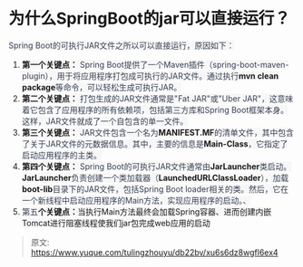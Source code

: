 # 为什么SpringBoot的jar可以直接运行？

<font style="color:rgb(55, 65, 81);background-color:rgb(247, 247, 248);">Spring Boot的可执行JAR文件之所以可以直接运行，原因如下：</font>

1. **<font style="background-color:rgb(247, 247, 248);">第一个关键点：</font>**<font style="color:rgb(55, 65, 81);background-color:rgb(247, 247, 248);"> Spring Boot提供了一个Maven插件（spring-boot-maven-plugin），用于将应用程序打包成可执行的JAR文件。通过执行</font>**<font style="background-color:rgb(247, 247, 248);">mvn clean package</font>**<font style="color:rgb(55, 65, 81);background-color:rgb(247, 247, 248);">等命令，可以轻松生成可执行JAR。</font>
2. **<font style="background-color:rgb(247, 247, 248);">第二个关键点：</font>**<font style="color:rgb(55, 65, 81);background-color:rgb(247, 247, 248);"> 打包生成的JAR文件通常是"Fat JAR"或"Uber JAR"，这意味着它包含了应用程序的所有依赖项，包括第三方库和Spring Boot框架本身。这样，JAR文件就成了一个自包含的单一文件。</font>
3. **<font style="background-color:rgb(247, 247, 248);">第三个关键点：</font>**<font style="color:rgb(55, 65, 81);background-color:rgb(247, 247, 248);"> JAR文件包含一个名为</font>**<font style="background-color:rgb(247, 247, 248);">MANIFEST.MF</font>**<font style="color:rgb(55, 65, 81);background-color:rgb(247, 247, 248);">的清单文件，其中包含了关于JAR文件的元数据信息。其中，主要的信息是</font>**<font style="background-color:rgb(247, 247, 248);">Main-Class</font>**<font style="color:rgb(55, 65, 81);background-color:rgb(247, 247, 248);">，它指定了启动应用程序的主类。</font>
4. **<font style="background-color:rgb(247, 247, 248);">第四个关键点：</font>**<font style="color:rgb(55, 65, 81);background-color:rgb(247, 247, 248);"> Spring Boot的可执行JAR文件通常由</font>**<font style="background-color:rgb(247, 247, 248);">JarLauncher</font>**<font style="color:rgb(55, 65, 81);background-color:rgb(247, 247, 248);">类启动。</font>**<font style="background-color:rgb(247, 247, 248);">JarLauncher</font>**<font style="color:rgb(55, 65, 81);background-color:rgb(247, 247, 248);">负责创建一个类加载器（</font>**<font style="background-color:rgb(247, 247, 248);">LaunchedURLClassLoader</font>**<font style="color:rgb(55, 65, 81);background-color:rgb(247, 247, 248);">），加载</font>**<font style="background-color:rgb(247, 247, 248);">boot-lib</font>**<font style="color:rgb(55, 65, 81);background-color:rgb(247, 247, 248);">目录下的JAR文件，包括Spring Boot loader相关的类。然后，它在一个新线程中启动应用程序的Main方法，实现应用程序的启动。、</font>
5. <font style="color:rgb(55, 65, 81);background-color:rgb(247, 247, 248);">第五</font>**<font style="background-color:rgb(247, 247, 248);">个关键点：</font>**<font style="background-color:rgb(247, 247, 248);">当执行Main方法最终会加载Spring容器、进而创建内嵌Tomcat进行阻塞线程使我们jar包完成web应用的启动</font>

 



> 原文: <https://www.yuque.com/tulingzhouyu/db22bv/xu6s6dz8wgfl6ex4>